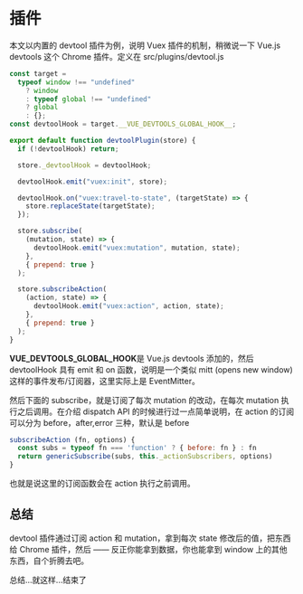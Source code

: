 # 插件

本文以内置的 devtool 插件为例，说明 Vuex 插件的机制，稍微说一下 Vue.js devtools 这个 Chrome 插件。定义在 src/plugins/devtool.js

```js
const target =
  typeof window !== "undefined"
    ? window
    : typeof global !== "undefined"
    ? global
    : {};
const devtoolHook = target.__VUE_DEVTOOLS_GLOBAL_HOOK__;

export default function devtoolPlugin(store) {
  if (!devtoolHook) return;

  store._devtoolHook = devtoolHook;

  devtoolHook.emit("vuex:init", store);

  devtoolHook.on("vuex:travel-to-state", (targetState) => {
    store.replaceState(targetState);
  });

  store.subscribe(
    (mutation, state) => {
      devtoolHook.emit("vuex:mutation", mutation, state);
    },
    { prepend: true }
  );

  store.subscribeAction(
    (action, state) => {
      devtoolHook.emit("vuex:action", action, state);
    },
    { prepend: true }
  );
}
```

**VUE_DEVTOOLS_GLOBAL_HOOK**是 Vue.js devtools 添加的，然后 devtoolHook 具有 emit 和 on 函数，说明是一个类似 mitt (opens new window)这样的事件发布/订阅器，这里实际上是 EventMitter。

然后下面的 subscribe，就是订阅了每次 mutation 的改动，在每次 mutation 执行之后调用。在介绍 dispatch API 的时候进行过一点简单说明，在 action 的订阅可以分为 before，after,error 三种，默认是 before

```js
subscribeAction (fn, options) {
  const subs = typeof fn === 'function' ? { before: fn } : fn
  return genericSubscribe(subs, this._actionSubscribers, options)
}
```

也就是说这里的订阅函数会在 action 执行之前调用。

## 总结

devtool 插件通过订阅 action 和 mutation，拿到每次 state 修改后的值，把东西给 Chrome 插件，然后 —— 反正你能拿到数据，你也能拿到 window 上的其他东西，自个折腾去吧。

总结...就这样...结束了
